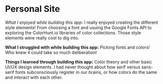 # Personal Site

*What I enjoyed while building this app:* I really enjoyed creating the different style elements! From choosing a font and usuing the Google Fonts API to exploring the ColorHunt.io libraries of color collections. Those style elements were really cool to dig into. 

**What I struggled with while building this app:** Picking fonts and colors! Who knew it could take so much deliberation! 

**Things I learned through building this app:** Color theory and other basic UI/UX design elements. I had never thought about how serif versus sans-serif fonts subconsciously register in our brains, or how colors do the same and interact with each other. 
